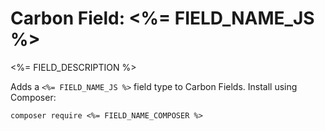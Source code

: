 # Carbon Field: <%= FIELD_NAME_JS %>

<%= FIELD_DESCRIPTION %>

Adds a `<%= FIELD_NAME_JS %>` field type to Carbon Fields. Install using Composer:

```cli
composer require <%= FIELD_NAME_COMPOSER %>
```
